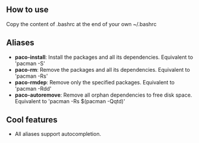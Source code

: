 How to use
---------------------
Copy the content of .bashrc at the end of your own ~/.bashrc

Aliases
---------------------

* **paco-install**: Install the packages and all its dependencies. Equivalent to 'pacman -S'
* **paco-rm**: Remove the packages and all its dependencies. Equivalent to 'pacman -Rs'
* **paco-rmdep**: Remove only the specified packages. Equivalent to 'pacman -Rdd'
* **paco-autoremove**: Remove all orphan dependencies to free disk space. Equivalent to 'pacman -Rs $(pacman -Qqtd)'


Cool features
---------------------

* All aliases support autocompletion.
